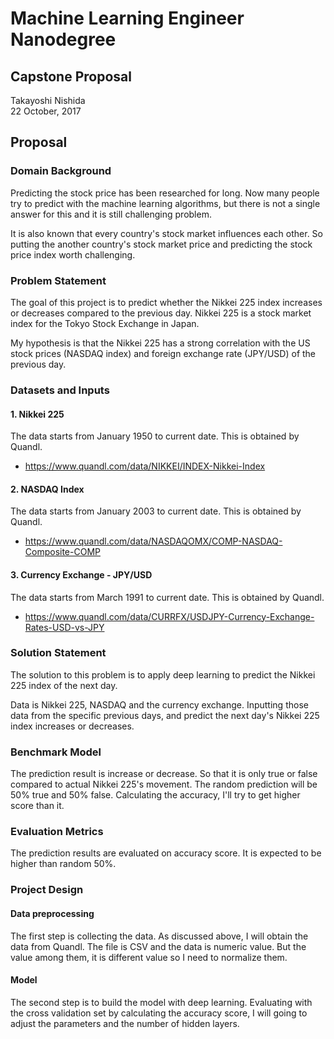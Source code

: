 # Machine Learning Engineer Nanodegree

## Capstone Proposal

Takayoshi Nishida  
22 October, 2017

## Proposal

### Domain Background

Predicting the stock price has been researched for long. Now many people try to predict with the machine learning algorithms, but there is not a single answer for this and it is still challenging problem.

It is also known that every country's stock market influences each other. So putting the another country's stock market price and predicting the stock price index worth challenging.

### Problem Statement

The goal of this project is to predict whether the Nikkei 225 index increases or decreases compared to the previous day. Nikkei 225 is a stock market index for the Tokyo Stock Exchange in Japan. 

My hypothesis is that the Nikkei 225 has a strong correlation with the US stock prices (NASDAQ index) and foreign exchange rate (JPY/USD) of the previous day.

### Datasets and Inputs

#### 1. Nikkei 225 

The data starts from January 1950 to current date. This is obtained by Quandl.
- https://www.quandl.com/data/NIKKEI/INDEX-Nikkei-Index

#### 2. NASDAQ Index

The data starts from January 2003 to current date. This is obtained by Quandl.
- https://www.quandl.com/data/NASDAQOMX/COMP-NASDAQ-Composite-COMP

#### 3. Currency Exchange - JPY/USD

The data starts from March 1991 to current date. This is obtained by Quandl.
- https://www.quandl.com/data/CURRFX/USDJPY-Currency-Exchange-Rates-USD-vs-JPY

### Solution Statement

The solution to this problem is to apply deep learning to predict the Nikkei 225 index of the next day.

Data is Nikkei 225, NASDAQ and the currency exchange. Inputting those data from the specific previous days, and predict the next day's Nikkei 225 index increases or decreases.

### Benchmark Model

The prediction result is increase or decrease. So that it is only true or false compared to actual Nikkei 225's movement. The random prediction will be 50% true and 50% false. Calculating the accuracy, I'll try to get higher score than it.

### Evaluation Metrics

The prediction results are evaluated on accuracy score. It is expected to be higher than random 50%.

### Project Design

#### Data preprocessing

The first step is collecting the data. As discussed above, I will obtain the data from Quandl. The file is CSV and the data is numeric value. But the value among them, it is different value so I need to normalize them.

#### Model 

The second step is to build the model with deep learning. Evaluating with the cross validation set by calculating the accuracy score, I will going to adjust the parameters and the number of hidden layers.
